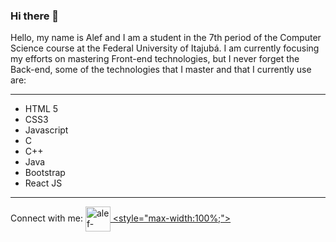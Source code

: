 ### Hi there 👋

Hello, my name is Alef and I am a student in the 7th period of the Computer Science course at the Federal University of Itajubá.
I am currently focusing my efforts on mastering Front-end technologies, but I never forget the Back-end, some of the technologies that I master and that I currently use are:

---
+ HTML 5
+ CSS3
+ Javascript
+ C
+ C++
+ Java
+ Bootstrap
+ React JS

---
Connect with me:
<a href="https://www.linkedin.com/in/alef-paula-aa98041ba/" target="_blank">
  <img align="center" alt="alef-linkedin" height="40" src="https:cdn.jsdelivr.net/npm/simple-icons@3.0.1/icons/linkedin.svg">
   <style="max-width:100%;">                      
</a>


